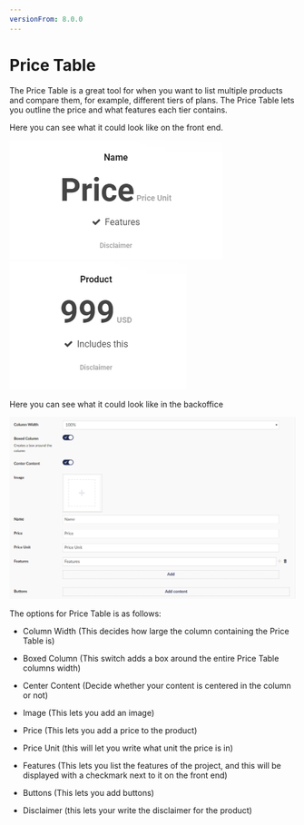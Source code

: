```yaml
---
versionFrom: 8.0.0
---
```


# Price Table

The Price Table is a great tool for when you want to list multiple products and compare them, for example, different tiers of plans. The Price Table lets you outline the price and what features each tier contains.

Here you can see what it could look like on the front end.

![Price Table](images/Price-Table-frontend1.png) ![Price Table](images/Price-Table-frontend2.png)

Here you can see what it could look like in the backoffice

![Price Table](images/Price-Table-backoffice.png)

The options for Price Table is as follows:

- Column Width (This decides how large the column containing the Price Table is)

- Boxed Column (This switch adds a box around the entire Price Table columns width)

- Center Content (Decide whether your content is centered in the column or not)

- Image (This lets you add an image)

- Price (This lets you add a price to the product)

- Price Unit (this will let you write what unit the price is in)

- Features (This lets you list the features of the project, and this will be displayed with a checkmark next to it on the front end)

- Buttons (This lets you add buttons)

- Disclaimer (this lets your write the disclaimer for the product)
